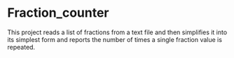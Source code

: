 # Fraction_counter
This project reads a list of fractions from a text file and then simplifies it into its simplest form and reports the number of times a single fraction value is repeated. 
